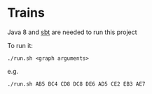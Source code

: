 # Trains
Java 8 and [sbt]() are needed to run this project

To run it:
```
./run.sh <graph arguments>
```

e.g.

```
./run.sh AB5 BC4 CD8 DC8 DE6 AD5 CE2 EB3 AE7
```
